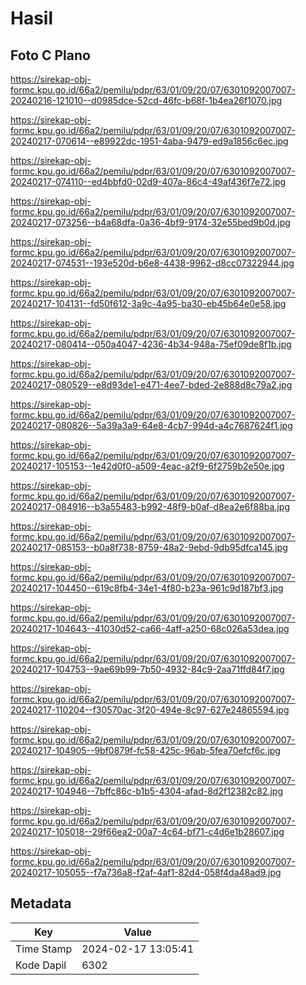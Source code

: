 # Hasil

## Foto C Plano

https://sirekap-obj-formc.kpu.go.id/66a2/pemilu/pdpr/63/01/09/20/07/6301092007007-20240216-121010--d0985dce-52cd-46fc-b68f-1b4ea26f1070.jpg

https://sirekap-obj-formc.kpu.go.id/66a2/pemilu/pdpr/63/01/09/20/07/6301092007007-20240217-070614--e89922dc-1951-4aba-9479-ed9a1856c6ec.jpg

https://sirekap-obj-formc.kpu.go.id/66a2/pemilu/pdpr/63/01/09/20/07/6301092007007-20240217-074110--ed4bbfd0-02d9-407a-86c4-49af436f7e72.jpg

https://sirekap-obj-formc.kpu.go.id/66a2/pemilu/pdpr/63/01/09/20/07/6301092007007-20240217-073256--b4a68dfa-0a36-4bf9-9174-32e55bed9b0d.jpg

https://sirekap-obj-formc.kpu.go.id/66a2/pemilu/pdpr/63/01/09/20/07/6301092007007-20240217-074531--193e520d-b6e8-4438-9962-d8cc07322944.jpg

https://sirekap-obj-formc.kpu.go.id/66a2/pemilu/pdpr/63/01/09/20/07/6301092007007-20240217-104131--fd50f612-3a9c-4a95-ba30-eb45b64e0e58.jpg

https://sirekap-obj-formc.kpu.go.id/66a2/pemilu/pdpr/63/01/09/20/07/6301092007007-20240217-080414--050a4047-4236-4b34-948a-75ef09de8f1b.jpg

https://sirekap-obj-formc.kpu.go.id/66a2/pemilu/pdpr/63/01/09/20/07/6301092007007-20240217-080529--e8d93de1-e471-4ee7-bded-2e888d8c79a2.jpg

https://sirekap-obj-formc.kpu.go.id/66a2/pemilu/pdpr/63/01/09/20/07/6301092007007-20240217-080826--5a39a3a9-64e8-4cb7-994d-a4c7687624f1.jpg

https://sirekap-obj-formc.kpu.go.id/66a2/pemilu/pdpr/63/01/09/20/07/6301092007007-20240217-105153--1e42d0f0-a509-4eac-a2f9-6f2759b2e50e.jpg

https://sirekap-obj-formc.kpu.go.id/66a2/pemilu/pdpr/63/01/09/20/07/6301092007007-20240217-084916--b3a55483-b992-48f9-b0af-d8ea2e6f88ba.jpg

https://sirekap-obj-formc.kpu.go.id/66a2/pemilu/pdpr/63/01/09/20/07/6301092007007-20240217-085153--b0a8f738-8759-48a2-9ebd-9db95dfca145.jpg

https://sirekap-obj-formc.kpu.go.id/66a2/pemilu/pdpr/63/01/09/20/07/6301092007007-20240217-104450--619c8fb4-34e1-4f80-b23a-961c9d187bf3.jpg

https://sirekap-obj-formc.kpu.go.id/66a2/pemilu/pdpr/63/01/09/20/07/6301092007007-20240217-104643--41030d52-ca66-4aff-a250-68c026a53dea.jpg

https://sirekap-obj-formc.kpu.go.id/66a2/pemilu/pdpr/63/01/09/20/07/6301092007007-20240217-104753--9ae69b99-7b50-4932-84c9-2aa71ffd84f7.jpg

https://sirekap-obj-formc.kpu.go.id/66a2/pemilu/pdpr/63/01/09/20/07/6301092007007-20240217-110204--f30570ac-3f20-494e-8c97-627e24865594.jpg

https://sirekap-obj-formc.kpu.go.id/66a2/pemilu/pdpr/63/01/09/20/07/6301092007007-20240217-104905--9bf0879f-fc58-425c-96ab-5fea70efcf6c.jpg

https://sirekap-obj-formc.kpu.go.id/66a2/pemilu/pdpr/63/01/09/20/07/6301092007007-20240217-104946--7bffc86c-b1b5-4304-afad-8d2f12382c82.jpg

https://sirekap-obj-formc.kpu.go.id/66a2/pemilu/pdpr/63/01/09/20/07/6301092007007-20240217-105018--29f66ea2-00a7-4c64-bf71-c4d6e1b28607.jpg

https://sirekap-obj-formc.kpu.go.id/66a2/pemilu/pdpr/63/01/09/20/07/6301092007007-20240217-105055--f7a736a8-f2af-4af1-82d4-058f4da48ad9.jpg


## Metadata

| Key        | Value               |
| ---------- | ------------------- |
| Time Stamp | 2024-02-17 13:05:41 |
| Kode Dapil | 6302                |



